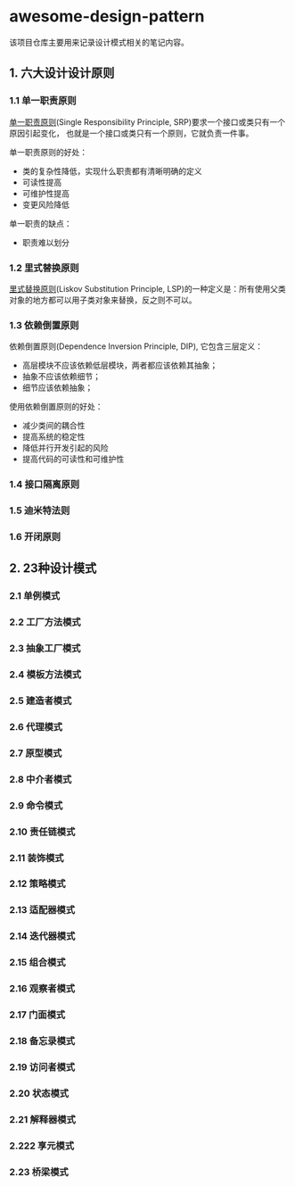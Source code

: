 # awesome-design-pattern

该项目仓库主要用来记录设计模式相关的笔记内容。

## 1. 六大设计设计原则

### 1.1 单一职责原则

[单一职责原则](#)(Single Responsibility Principle, SRP)要求一个接口或类只有一个原因引起变化，
也就是一个接口或类只有一个原则，它就负责一件事。

单一职责原则的好处：
* 类的复杂性降低，实现什么职责都有清晰明确的定义
* 可读性提高
* 可维护性提高
* 变更风险降低

单一职责的缺点：
* 职责难以划分

### 1.2 里式替换原则

[里式替换原则](./里式替换原则)(Liskov Substitution Principle, LSP)的一种定义是：所有使用父类对象的地方都可以用子类对象来替换，反之则不可以。


### 1.3 依赖倒置原则

依赖倒置原则(Dependence Inversion Principle, DIP), 它包含三层定义：
* 高层模块不应该依赖低层模块，两者都应该依赖其抽象；
* 抽象不应该依赖细节；
* 细节应该依赖抽象；

使用依赖倒置原则的好处：
* 减少类间的耦合性
* 提高系统的稳定性
* 降低并行开发引起的风险
* 提高代码的可读性和可维护性


### 1.4 接口隔离原则

### 1.5 迪米特法则

### 1.6 开闭原则


## 2. 23种设计模式

### 2.1 单例模式

### 2.2 工厂方法模式

### 2.3 抽象工厂模式

### 2.4 模板方法模式

### 2.5 建造者模式

### 2.6 代理模式

### 2.7 原型模式

### 2.8 中介者模式

### 2.9 命令模式

### 2.10 责任链模式

### 2.11 装饰模式

### 2.12 策略模式

### 2.13 适配器模式

### 2.14 迭代器模式

### 2.15 组合模式

### 2.16 观察者模式

### 2.17 门面模式

### 2.18 备忘录模式

### 2.19 访问者模式

### 2.20 状态模式

### 2.21 解释器模式

### 2.222 享元模式

### 2.23 桥梁模式



